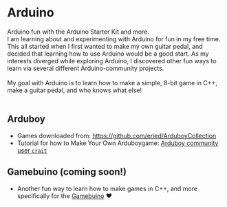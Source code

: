 # Arduino
Arduino fun with the Arduino Starter Kit and more.<br>
I am learning about and experimenting with Arduino for fun in my free time.
This all started when I first wanted to make my own guitar pedal, and decided that learning how to use Arduino would be a good start.
As my interests diverged while exploring Arduino, I discovered other fun ways to learn via several different Arduino-community projects.
<br><br>
My goal with Arduino is to learn how to make a simple, 8-bit game in C++, make a guitar pedal, and who knows what else!
<br><br>

## Arduboy
* Games downloaded from: https://github.com/eried/ArduboyCollection
* Tutorial for how to Make Your Own Arduboygame: [Arduboy community user `crait`](https://community.arduboy.com/t/make-your-own-arduboy-game-part-1-setting-up-your-computer/7924)


## Gamebuino (coming soon!)
* Another fun way to learn how to make games in C++, and more specifically for the [Gamebuino](https://gamebuino.com/academy) &hearts;
